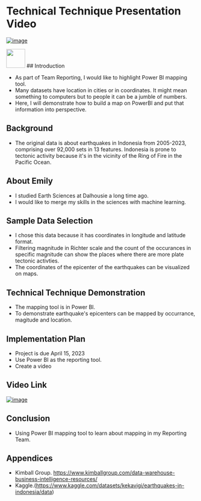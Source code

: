 # Technical Technique Presentation Video

[![image](https://github.com/ekysss/Capstone2024/assets/148264582/97c2f441-522a-413c-a622-fe91ee093d3d)](https://youtu.be/l-USlA93QK8)


<img src="![image](https://github.com/ekysss/Capstone2024/assets/148264582/d48b0480-6126-48c3-91e2-2eba869d66e6)" width="50" height="50"> ## Introduction
- As part of Team Reporting, I would like to highlight Power BI mapping tool.
- Many datasets have location in cities or in coordinates. It might mean something to computers but to people it can be a jumble of numbers.
- Here, I will demonstrate how to build a map on PowerBI and put that information into perspective.

## Background
- The original data is about earthquakes in Indonesia from 2005-2023, comprising over 92,000 sets in 13 features. Indonesia is prone to tectonic activity because it's in the vicinity of the Ring of Fire in the Pacific Ocean.
  
## About Emily
- I studied Earth Sciences at Dalhousie a long time ago.
- I would like to merge my skills in the sciences with machine learning.

## Sample Data Selection
- I chose this data because it has coordinates in longitude and latitude format.
- Filtering magnitude in Richter scale and the count of the occurances in specific magnitude can show the places where there are more plate tectonic activties.
- The coordinates of the epicenter of the earthquakes can be visualized on maps.

## Technical Technique Demonstration
- The mapping tool is in Power BI.
- To demonstrate earthquake's epicenters can be mapped by occurrance, magitude and location.

## Implementation Plan
- Project is due April 15, 2023
- Use Power BI as the reporting tool.
- Create a video
  
## Video Link
[![image](https://github.com/ekysss/Capstone2024/assets/148264582/97c2f441-522a-413c-a622-fe91ee093d3d)](https://youtu.be/l-USlA93QK8)

## Conclusion
- Using Power BI mapping tool to learn about mapping in my Reporting Team.

## Appendices
- Kimball Group. https://www.kimballgroup.com/data-warehouse-business-intelligence-resources/
- Kaggle.(https://www.kaggle.com/datasets/kekavigi/earthquakes-in-indonesia/data)
